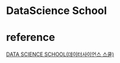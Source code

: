 # DataScience School

# reference 
[DATA SCIENCE SCHOOL(데이터사이언스 스쿨)](https://datascienceschool.net/01%20python/00.00%20%EC%86%8C%EA%B0%9C%EC%9D%98%20%EA%B8%80.html "datascience school")  
